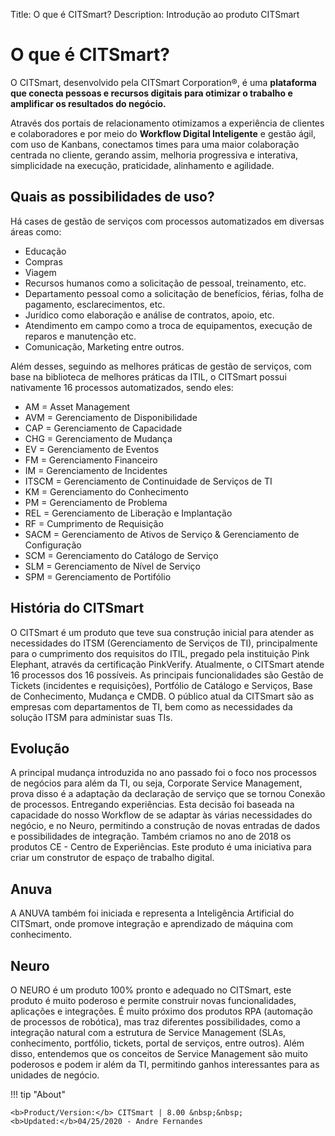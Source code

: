 Title: O que é CITSmart?
Description: Introdução ao produto CITSmart

# O que é CITSmart?

O CITSmart, desenvolvido pela CITSmart Corporation®, é uma **plataforma que
conecta pessoas e recursos digitais para otimizar o trabalho e amplificar os
resultados do negócio.**

Através dos portais de relacionamento otimizamos a experiência de clientes e
colaboradores e por meio do **Workflow Digital Inteligente** e gestão ágil, com uso
de Kanbans, conectamos times para uma maior colaboração centrada no cliente,
gerando assim, melhoria progressiva e interativa, simplicidade na execução,
praticidade, alinhamento e agilidade.

Quais as possibilidades de uso?
-------------------------------

Há cases de gestão de serviços com processos automatizados em diversas áreas como:

*   Educação
*   Compras
*   Viagem
*   Recursos humanos como a solicitação de pessoal, treinamento, etc.
*   Departamento pessoal como a solicitação de benefícios, férias, folha de pagamento, esclarecimentos, etc.
*   Jurídico como elaboração e análise de contratos, apoio, etc.
*   Atendimento em campo como a troca de equipamentos, execução de reparos e manutenção etc.
*   Comunicação, Marketing entre outros.

Além desses, seguindo as melhores práticas de gestão de serviços, com base na
biblioteca de melhores práticas da ITIL, o CITSmart possui nativamente 16
processos automatizados, sendo eles:

*   AM = Asset Management	
*   AVM = Gerenciamento de Disponibilidade	
*   CAP = Gerenciamento de Capacidade	
*   CHG = Gerenciamento de Mudança
*   EV = Gerenciamento de Eventos
*   FM = Gerenciamento Financeiro	
*   IM = Gerenciamento de Incidentes	
*   ITSCM = Gerenciamento de Continuidade de Serviços de TI	
*   KM = Gerenciamento do Conhecimento 	
*   PM = Gerenciamento de Problema
*   REL = Gerenciamento de Liberação e Implantação	
*   RF = Cumprimento de Requisição	
*   SACM = Gerenciamento de Ativos de Serviço & Gerenciamento de Configuração	
*   SCM = Gerenciamento do Catálogo de Serviço	
*   SLM = Gerenciamento de Nível de Serviço
*   SPM = Gerenciamento de Portifólio

História do CITSmart
--------------------

O CITSmart é um produto que teve sua construção inicial para atender as necessidades do ITSM (Gerenciamento de Serviços de TI), principalmente para o cumprimento dos requisitos do ITIL, pregado pela instituição Pink Elephant, através da certificação PinkVerify. Atualmente, o CITSmart atende 16 processos dos 16 possíveis. As principais funcionalidades são Gestão de Tickets (incidentes e requisições), Portfólio de Catálogo e Serviços, Base de Conhecimento, Mudança e CMDB. O público atual da CITSmart são as empresas com departamentos de TI, bem como as necessidades da solução ITSM para administar suas TIs.

Evolução
------------

A principal mudança introduzida no ano passado foi o foco nos processos de
negócios para além da TI, ou seja, Corporate Service Management, prova disso é a
adaptação da declaração de serviço que se tornou Conexão de processos.
Entregando experiências. Esta decisão foi baseada na capacidade do nosso
Workflow de se adaptar às várias necessidades do negócio, e no Neuro, permitindo
a construção de novas entradas de dados e possibilidades de integração. Também
criamos no ano de 2018 os produtos CE - Centro de Experiências. Este produto é
uma iniciativa para criar um construtor de espaço de trabalho digital.

Anuva
-----

A ANUVA também foi iniciada e representa a Inteligência Artificial do CITSmart,
onde promove integração e aprendizado de máquina com conhecimento.

Neuro
-----

O NEURO é um produto 100% pronto e adequado no CITSmart, este produto é muito
poderoso e permite construir novas funcionalidades, aplicações e integrações. É
muito próximo dos produtos RPA (automação de processos de robótica), mas traz
diferentes possibilidades, como a integração natural com a estrutura de Service
Management (SLAs, conhecimento, portfólio, tickets, portal de serviços, entre
outros). Além disso, entendemos que os conceitos de Service Management são muito
poderosos e podem ir além da TI, permitindo ganhos interessantes para as
unidades de negócio.

!!! tip "About"

    <b>Product/Version:</b> CITSmart | 8.00 &nbsp;&nbsp;
    <b>Updated:</b>04/25/2020 - Andre Fernandes

